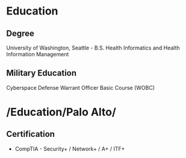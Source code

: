 # Education
## Degree
University of Washington, Seattle - B.S. Health Informatics and Health Information Management
## Military Education
Cyberspace Defense Warrant Officer Basic Course (WOBC)
# /Education/Palo Alto/
## Certification
* CompTIA - Security+ / Network+ / A+ / ITF+
